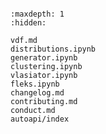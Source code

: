 ```{include} ../README.md
```

```{toctree}
:maxdepth: 1
:hidden:

vdf.md
distributions.ipynb
generator.ipynb
clustering.ipynb
vlasiator.ipynb
fleks.ipynb
changelog.md
contributing.md
conduct.md
autoapi/index
```